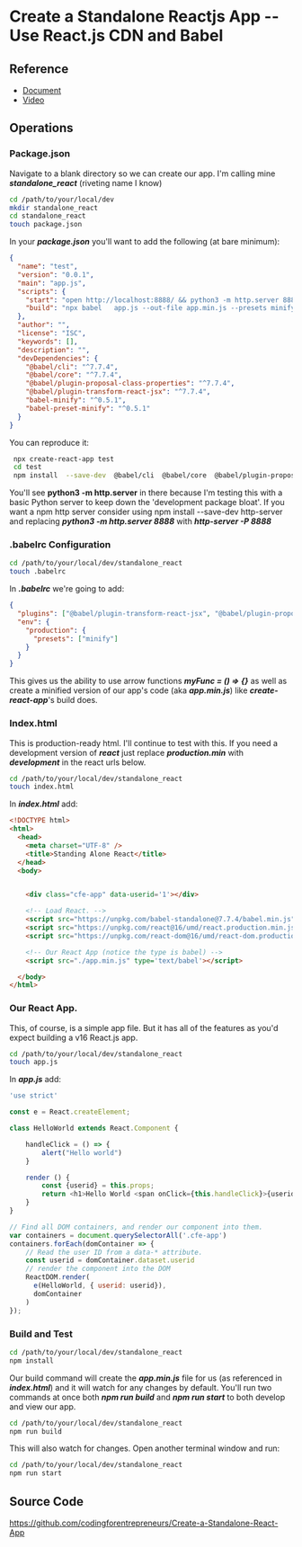 # Create a Standalone Reactjs App -- Use React.js CDN and Babel

## Reference
* [Document](https://www.codingforentrepreneurs.com/blog/create-a-standalone-react-app)
* [Video](https://www.youtube.com/watch?v=jWUlvAv0LOA)

## Operations

### Package.json
Navigate to a blank directory so we can create our app. I'm calling mine ***standalone_react*** (riveting name I know)

```bash
cd /path/to/your/local/dev
mkdir standalone_react
cd standalone_react
touch package.json
```
In your ***package.json*** you'll want to add the following (at bare minimum):

```json
{
  "name": "test",
  "version": "0.0.1",
  "main": "app.js",
  "scripts": {
    "start": "open http://localhost:8888/ && python3 -m http.server 8888",
    "build": "npx babel   app.js --out-file app.min.js --presets minify --watch"
  },
  "author": "",
  "license": "ISC",
  "keywords": [],
  "description": "",
  "devDependencies": {
    "@babel/cli": "^7.7.4",
    "@babel/core": "^7.7.4",
    "@babel/plugin-proposal-class-properties": "^7.7.4",
    "@babel/plugin-transform-react-jsx": "^7.7.4",
    "babel-minify": "^0.5.1",
    "babel-preset-minify": "^0.5.1"
  }
}
```

You can reproduce it: 

```bash
 npx create-react-app test
 cd test
 npm install  --save-dev  @babel/cli  @babel/core  @babel/plugin-proposal-class-properties  @babel/plugin-transform-react-jsx  babel-minify   babel-preset-minify
```
You'll see **python3 -m http.server** in there because I'm testing this with a basic Python server to keep down the 'development package bloat'. If you want a npm http server consider using npm install --save-dev http-server and replacing ***python3 -m http.server 8888*** with ***http-server -P 8888***

### .babelrc Configuration

```bash
cd /path/to/your/local/dev/standalone_react
touch .babelrc
```

In ***.babelrc*** we're going to add:

```json
{
  "plugins": ["@babel/plugin-transform-react-jsx", "@babel/plugin-proposal-class-properties"],
  "env": {
    "production": {
      "presets": ["minify"]
    }
  }
}
```

This gives us the ability to use arrow functions ***myFunc = () => {}*** as well as create a minified version of our app's code (aka ***app.min.js***) like ***create-react-app***'s build does.

### Index.html
This is production-ready html. I'll continue to test with this. If you need a development version of ***react*** just replace ***production.min*** with ***development*** in the react urls below.

```bash
cd /path/to/your/local/dev/standalone_react
touch index.html
```

In ***index.html*** add:

```html
<!DOCTYPE html>
<html>
  <head>
    <meta charset="UTF-8" />
    <title>Standing Alone React</title>
  </head>
  <body>


    <div class="cfe-app" data-userid='1'></div>

    <!-- Load React. -->
    <script src="https://unpkg.com/babel-standalone@7.7.4/babel.min.js"></script>
    <script src="https://unpkg.com/react@16/umd/react.production.min.js" crossorigin></script>
    <script src="https://unpkg.com/react-dom@16/umd/react-dom.production.min.js" crossorigin></script>

    <!-- Our React App (notice the type is babel) -->
    <script src="./app.min.js" type='text/babel'></script>

  </body>
</html>
```

### Our React App.

This, of course, is a simple app file. But it has all of the features as you'd expect building a v16 React.js app.

```bash
cd /path/to/your/local/dev/standalone_react
touch app.js
```

In ***app.js*** add:

```js
'use strict'

const e = React.createElement;

class HelloWorld extends React.Component {

    handleClick = () => {
        alert("Hello world")
    }

    render () {
        const {userid} = this.props;
        return <h1>Hello World <span onClick={this.handleClick}>{userid}</span></h1>
    }
}

// Find all DOM containers, and render our component into them.
var containers = document.querySelectorAll('.cfe-app')
containers.forEach(domContainer => {
    // Read the user ID from a data-* attribute.
    const userid = domContainer.dataset.userid
    // render the component into the DOM
    ReactDOM.render(
      e(HelloWorld, { userid: userid}),
      domContainer
    )
});
```

### Build and Test

```bash
cd /path/to/your/local/dev/standalone_react
npm install
```

Our build command will create the ***app.min.js*** file for us (as referenced in ***index.html***) and it will watch for any changes by default. You'll run two commands at once both ***npm run build*** and ***npm run start*** to both develop and view our app.

```bash
cd /path/to/your/local/dev/standalone_react
npm run build
```

This will also watch for changes. Open another terminal window and run:

```bash
cd /path/to/your/local/dev/standalone_react
npm run start
```

## Source Code
https://github.com/codingforentrepreneurs/Create-a-Standalone-React-App